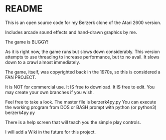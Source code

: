 # README #

This is an open source code for my Berzerk clone of the Atari 2600 version.

Includes arcade sound effects and hand-drawn graphics by me.

The game is BUGGY!

As it is right now, the game runs but slows down considerably.
This version attempts to use threading to increase performance, but to no avail. It slows down to a crawl almost immediately.

The game, itself, was copyrighted back in the 1970s, so this is considered a FAN PROJECT.

It is NOT for commercial use.
It IS free to download.
It IS free to edit.
You may create your own branches if you wish.

Feel free to take a look. The master file is berzerk4py.py
You can execute the working program from DOS or BASH prompt with python (or python3) berzerk4py.py

There is a help screen that will teach you the simple play controls.

I will add a Wiki in the future for this project.

